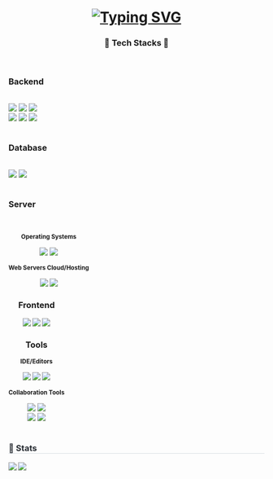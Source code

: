 <h1 align="center"><a href="https://git.io/typing-svg"><img src="https://readme-typing-svg.demolab.com?font=Fira+Code&size=30&pause=1000&vCenter=true&width=435&lines=Hello!+HSH's+Github" alt="Typing SVG" /></a></h1>
<h3 align="center"> 🔨 Tech Stacks 🔨</h3>
<div align="center">
  <div style="display:flex; flex-direction:column; align-items:flex-start;">
    <!-- Backend -->
    <h3><p><strong>Backend</strong></p></h3>
    <div>
        <img src="https://img.shields.io/badge/Java-007396?style=for-the-badge&logo=Java&logoColor=white">
        <img src="https://img.shields.io/badge/python-%233776AB.svg?&style=for-the-badge&logo=python&logoColor=white" />
        <img src="https://img.shields.io/badge/Spring Boot-6DB33F?style=for-the-badge&logo=spring boot&logoColor=white"><br>
        <img src="https://img.shields.io/badge/flask-%23000000.svg?&style=for-the-badge&logo=flask&logoColor=white" />
        <img src="https://img.shields.io/badge/node.js-%23339933.svg?&style=for-the-badge&logo=node.js&logoColor=white" />
        <img src="https://img.shields.io/badge/c%2B%2B-%2300599C.svg?&style=for-the-badge&logo=c%2B%2B&logoColor=white" />
    </div>
    <!-- Database -->
    <h3><p><strong>Database</strong></p></h3>
    <div>
        <img src="https://img.shields.io/badge/oracle-F80000?style=for-the-badge&logo=oracle&logoColor=white"> 
        <img src="https://img.shields.io/badge/mysql-4479A1?style=for-the-badge&logo=mysql&logoColor=white"> 
    </div>
    <!-- Server -->
    <h3><p><strong>Server</strong></p></h3>
    <div>
        <!-- Operating Systems -->
        <p><small><strong>Operating Systems</strong></small></p>
        <img src="https://img.shields.io/badge/linux-FCC624?style=for-the-badge&logo=linux&logoColor=black">
        <img src="https://img.shields.io/badge/ubuntu-%23E95420.svg?&style=for-the-badge&logo=ubuntu&logoColor=white" />
        <!-- Web Servers Cloud/Hosting -->
        <p><small><strong>Web Servers Cloud/Hosting</small></p>
        <img src="https://img.shields.io/badge/nginx-%23269539.svg?&style=for-the-badge&logo=nginx&logoColor=white" />
        <img src="https://img.shields.io/badge/Amazon AWS-232F3E?style=for-the-badge&logo=amazon aws&logoColor=white">
    </div>
    <!-- Frontend -->
    <h3><p><strong>Frontend</strong></p></h3>
    <div>
        <img src="https://img.shields.io/badge/html5-%23E34F26.svg?&style=for-the-badge&logo=html5&logoColor=white" /> 
        <img src="https://img.shields.io/badge/css3-%231572B6.svg?&style=for-the-badge&logo=css3&logoColor=white" />
        <img src="https://img.shields.io/badge/javascript-%23F7DF1E.svg?&style=for-the-badge&logo=javascript&logoColor=black" />
    </div>
    <!-- Tools -->
    <h3><p><strong>Tools</strong></p></h3>
    <div>
        <!-- IDE/Editors -->
        <p><small>IDE/Editors</small></p>
        <img src="https://img.shields.io/badge/eclipse%20ide-%232C2255.svg?&style=for-the-badge&logo=eclipse%20ide&logoColor=white" />
        <img src="https://img.shields.io/badge/pycharm-%23000000.svg?&style=for-the-badge&logo=pycharm&logoColor=white" />
        <img src="https://img.shields.io/badge/visual%20studio%20code-%23007ACC.svg?&style=for-the-badge&logo=visual%20studio%20code&logoColor=white" />
        <!-- Collaboration -->
        <p><small>Collaboration Tools</small></p>
        <img src="https://img.shields.io/badge/slack-%234A154B.svg?&style=for-the-badge&logo=slack&logoColor=white"/>
        <img src="https://img.shields.io/badge/Notion-F3F3F3.svg?style=for-the-badge&logo=notion&logoColor=black"><br>
        <img src="https://img.shields.io/badge/git-F05033.svg?style=for-the-badge&logo=git&logoColor=white">
        <img src="https://img.shields.io/badge/github-181717.svg?style=for-the-badge&logo=github&logoColor=white">
    </div><br>
  </div>
</div>


<div style="text-align: left;"> 
    <h3 style="border-bottom: 1px solid #d8dee4; color: #282d33;"> 🏅 Stats </h3> <div style="text-align: left;"> 
      <img src="https://github-readme-stats.vercel.app/api?username=HSH-11&bg_color=180,000000,&title_color=000000&text_color=000000"/> 
      <img src="https://github-readme-stats.vercel.app/api/top-langs/?username=HSH-11&layout=compact&bg_color=180,000000,&title_color=000000&text_color=000000"
          /> </div> 
    </div>

    
